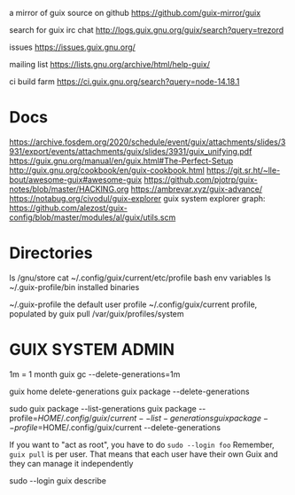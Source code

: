 
a mirror of guix source on github
https://github.com/guix-mirror/guix

search for guix irc chat
http://logs.guix.gnu.org/guix/search?query=trezord

issues
https://issues.guix.gnu.org/

mailing list
https://lists.gnu.org/archive/html/help-guix/

ci build farm
https://ci.guix.gnu.org/search?query=node-14.18.1

# Docs
https://archive.fosdem.org/2020/schedule/event/guix/attachments/slides/3931/export/events/attachments/guix/slides/3931/guix_unifying.pdf
https://guix.gnu.org/manual/en/guix.html#The-Perfect-Setup
http://guix.gnu.org/cookbook/en/guix-cookbook.html
https://git.sr.ht/~lle-bout/awesome-guix#awesome-guix
https://github.com/pjotrp/guix-notes/blob/master/HACKING.org
https://ambrevar.xyz/guix-advance/
https://notabug.org/civodul/guix-explorer guix system explorer graph:
https://github.com/alezost/guix-config/blob/master/modules/al/guix/utils.scm

# Directories
ls /gnu/store
cat  ~/.config/guix/current/etc/profile       bash env variables
ls  ~/.guix-profile/bin                              installed binaries

~/.guix-profile                    the default user profile
~/.config/guix/current         profile, populated by guix pull
/var/guix/profiles/system

# GUIX SYSTEM ADMIN

1m = 1 month
guix gc --delete-generations=1m

guix home delete-generations
guix package --delete-generations

sudo guix package --list-generations
guix package --profile=$HOME/.config/guix/current --list-generations
guix package --profile=$HOME/.config/guix/current --delete-generations

If you want to "act as root", you have to do `sudo --login foo`
Remember, `guix pull` is per user. That means that each user have their own Guix and they can manage it independently

sudo --login guix describe